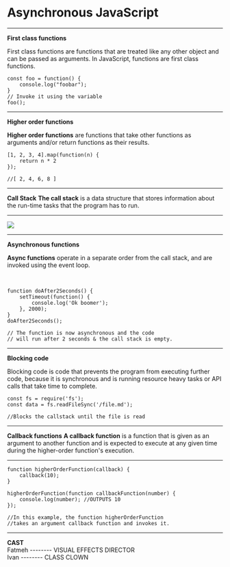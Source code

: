 # Asynchronous JavaScript

---

**First class functions**

First class functions are functions that are treated like any other object and can be passed as arguments. In JavaScript, functions are first class functions.
<br>
```
const foo = function() {
    console.log("foobar");
}
// Invoke it using the variable
foo();
```

---

**Higher order functions**

**Higher order functions** are functions that take other functions as arguments and/or return functions as their results.
<br>

```
[1, 2, 3, 4].map(function(n) {
    return n * 2
});

//[ 2, 4, 6, 8 ]

```

---

**Call Stack**
**The call stack** is a data structure that stores information about the run-time tasks that the program has to run.

---

![](https://i.imgur.com/5xAZgRy.jpg)

---

**Asynchronous functions**

**Async functions** operate in a separate order from the call stack, and are invoked using the event loop.

<br>

```
function doAfter2Seconds() {
    setTimeout(function() {
        console.log('Ok boomer');
    }, 2000);
}
doAfter2Seconds();

// The function is now asynchronous and the code
// will run after 2 seconds & the call stack is empty.

```

---

**Blocking code**

Blocking code is code that prevents the program from executing further code, because it is synchronous and is running resource heavy tasks or API calls that take time to complete.
<br>
```
const fs = require('fs');
const data = fs.readFileSync('/file.md');

//Blocks the callstack until the file is read
```

---

**Callback functions**
**A callback function** is a function that is given as an argument to another function and is expected to execute at any given time during the higher-order function's execution.

---

```
function higherOrderFunction(callback) {
    callback(10);
}

higherOrderFunction(function callbackFunction(number) {
    console.log(number); //OUTPUTS 10
});

//In this example, the function higherOrderFunction
//takes an argument callback function and invokes it.

```

---

**CAST**
<br>
Fatmeh -------- VISUAL EFFECTS DIRECTOR
<br>
Ivan -------- CLASS CLOWN
